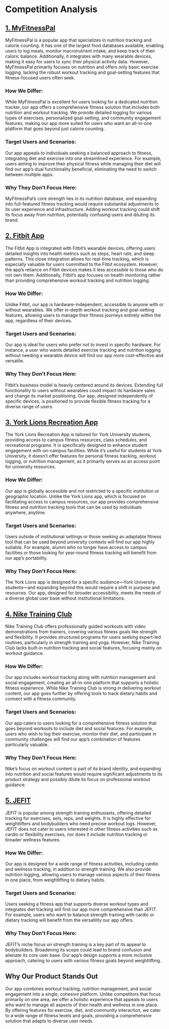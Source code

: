 # Competition Analysis


## [1. MyFitnessPal](https://www.myfitnesspal.com/)
MyFitnessPal is a popular app that specializes in nutrition tracking and calorie counting. It has one of the largest food databases available, enabling users to log meals, monitor macronutrient intake, and keep track of their caloric balance. Additionally, it integrates with many wearable devices, making it easy for users to sync their physical activity data. However, MyFitnessPal primarily focuses on nutrition and offers only basic exercise logging, lacking the robust workout tracking and goal-setting features that fitness-focused users often seek.

### How We Differ: 
While MyFitnessPal is excellent for users looking for a dedicated nutrition tracker, our app offers a comprehensive fitness solution that includes both nutrition and workout tracking. We provide detailed logging for various types of exercises, personalized goal-setting, and community engagement features, making our app more suited for users who want an all-in-one platform that goes beyond just calorie counting.

### Target Users and Scenarios: 
Our app appeals to individuals seeking a balanced approach to fitness, integrating diet and exercise into one streamlined experience. For example, users aiming to improve their physical fitness while managing their diet will find our app’s dual functionality beneficial, eliminating the need to switch between multiple apps.

### Why They Don’t Focus Here: 
MyFitnessPal’s core strength lies in its nutrition database, and expanding into full-featured fitness tracking would require substantial adjustments to its user experience and infrastructure. Adding workout tracking could shift its focus away from nutrition, potentially confusing users and diluting its brand.

## [2. Fitbit App](https://www.fitbit.com/global/us/products/app)
The Fitbit App is integrated with Fitbit’s wearable devices, offering users detailed insights into health metrics such as steps, heart rate, and sleep patterns. This close integration allows for real-time tracking, which is especially valuable for users committed to the Fitbit ecosystem. However, the app’s reliance on Fitbit devices makes it less accessible to those who do not own them. Additionally, Fitbit’s app focuses on health monitoring rather than providing comprehensive workout tracking and nutrition logging.

### How We Differ: 
Unlike Fitbit, our app is hardware-independent, accessible to anyone with or without wearables. We offer in-depth workout tracking and goal-setting features, allowing users to manage their fitness journeys entirely within the app, regardless of their devices.

### Target Users and Scenarios: 
Our app is ideal for users who prefer not to invest in specific hardware. For instance, a user who wants detailed exercise tracking and nutrition logging without needing a wearable device will find our app more cost-effective and versatile.

### Why They Don’t Focus Here: 
Fitbit’s business model is heavily centered around its devices. Extending full functionality to users without wearables could impact its hardware sales and change its market positioning. Our app, designed independently of specific devices, is positioned to provide flexible fitness tracking for a diverse range of users.

## [3. York Lions Recreation App](https://yorkulions.ca/sports/2013/7/30/GEN_0730130632.aspx)
The York Lions Recreation App is tailored for York University students, providing access to campus fitness resources, class schedules, and recreational programs. It is specifically designed to enhance student engagement with on-campus facilities. While it’s useful for students at York University, it doesn’t offer features for personal fitness tracking, workout logging, or nutrition management, as it primarily serves as an access point for university resources.

### How We Differ: 
Our app is globally accessible and not restricted to a specific institution or geographic location. Unlike the York Lions app, which is focused on facilitating access to campus resources, our app provides comprehensive fitness and nutrition tracking tools that can be used by individuals anywhere, anytime.

### Target Users and Scenarios: 
Users outside of institutional settings or those seeking an adaptable fitness tool that can be used beyond university contexts will find our app highly suitable. For example, alumni who no longer have access to campus facilities or those looking for year-round fitness tracking will benefit from our app’s portability.

### Why They Don’t Focus Here: 
The York Lions app is designed for a specific audience—York University students—and expanding beyond this would require a shift in purpose and resources. Our app, designed for broader accessibility, meets the needs of a diverse global user base without institutional limitations.

## [4. Nike Training Club](https://www.nike.com/ntc-app)
Nike Training Club offers professionally guided workouts with video demonstrations from trainers, covering various fitness goals like strength and flexibility. It provides structured programs for users seeking expert-led routines, particularly in strength training and yoga. However, Nike Training Club lacks built-in nutrition tracking and social features, focusing mainly on workout guidance.

### How We Differ: 
Our app includes workout tracking along with nutrition management and social engagement, creating an all-in-one platform that supports a holistic fitness experience. While Nike Training Club is strong in delivering workout content, our app goes further by offering tools to track dietary habits and connect with a fitness community.

### Target Users and Scenarios: 
Our app caters to users looking for a comprehensive fitness solution that goes beyond workouts to include diet and social features. For example, users who wish to log their exercise, monitor their diet, and participate in community challenges will find our app’s combination of features particularly valuable.

### Why They Don’t Focus Here: 
Nike’s focus on workout content is part of its brand identity, and expanding into nutrition and social features would require significant adjustments to its product strategy and possibly dilute its focus on professional workout guidance.

## [5. JEFIT](https://www.jefit.com/)
JEFIT is popular among strength training enthusiasts, offering detailed tracking for exercises, sets, reps, and weights. It is highly effective for weightlifters and bodybuilders who need precise workout logs. However, JEFIT does not cater to users interested in other fitness activities such as cardio or flexibility exercises, nor does it include nutrition tracking or broader wellness features.

### How We Differ: 
Our app is designed for a wide range of fitness activities, including cardio and wellness tracking, in addition to strength training. We also provide nutrition logging, allowing users to manage various aspects of their fitness in one place, from weightlifting to dietary habits.

### Target Users and Scenarios: 
Users seeking a fitness app that supports diverse workout types and integrates diet tracking will find our app more comprehensive than JEFIT. For example, users who want to balance strength training with cardio or dietary tracking will benefit from the versatility our app offers.

### Why They Don’t Focus Here: 
JEFIT’s niche focus on strength training is a key part of its appeal to bodybuilders. Broadening its scope could lead to brand confusion and alienate its core user base. Our app’s design supports a more inclusive approach, catering to users with various fitness goals beyond weightlifting.

## Why Our Product Stands Out
Our app combines workout tracking, nutrition management, and social engagement into a single, cohesive platform. Unlike competitors that focus primarily on one area, we offer a holistic experience that appeals to users who want to manage all aspects of their health and wellness in one place. By offering features for exercise, diet, and community interaction, we cater to a wide range of fitness levels and goals, providing a comprehensive solution that adapts to diverse user needs.
